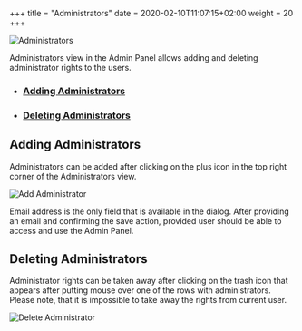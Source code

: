 +++
title = "Administrators"
date = 2020-02-10T11:07:15+02:00
weight = 20
+++

![Administrators](/img/kubermatic/v2.20/ui/admins.png?classes=shadow,border "Administrators View")

Administrators view in the Admin Panel allows adding and deleting administrator rights to the users.

- ### [Adding Administrators](#adding-administrators)
- ### [Deleting Administrators](#deleting-administrators)

## Adding Administrators
Administrators can be added after clicking on the plus icon in the top right corner of the Administrators view.

![Add Administrator](/img/kubermatic/v2.20/ui/admin_add.png?classes=shadow,border&height=200 "Administrator Add Dialog")

Email address is the only field that is available in the dialog. After providing an email and confirming the save action,
provided user should be able to access and use the Admin Panel.

## Deleting Administrators
Administrator rights can be taken away after clicking on the trash icon that appears after putting mouse over one of the
rows with administrators. Please note, that it is impossible to take away the rights from current user.

![Delete Administrator](/img/kubermatic/v2.20/ui/admin_delete.png?classes=shadow,border&height=200 "Administrator Delete Dialog")
